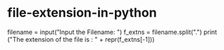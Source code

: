 # file-extension-in-python

filename = input("Input the Filename: ")
f_extns = filename.split(".")
print ("The extension of the file is : " + repr(f_extns[-1]))
